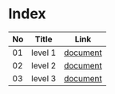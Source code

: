 # Index
|No|Title|Link|
|-|-|-|
|01|level 1|[document](./C01)|
|02|level 2|[document](./C02)|
|03|level 3|[document](./C03)|

